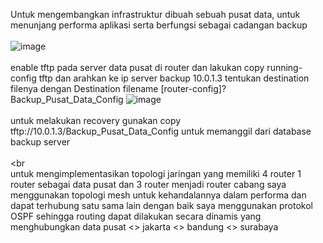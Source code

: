 Untuk mengembangkan infrastruktur dibuah sebuah pusat data, untuk menunjang performa aplikasi serta berfungsi sebagai cadangan  backup 
<br><br>![image](https://github.com/Rexturm/Hackathon-Semesta6-Sysadmin/assets/65783188/48685124-4acd-441b-8ca0-9cc9a25d7c46)<br><br> enable tftp pada server data pusat di router dan lakukan copy running-config tftp dan arahkan ke ip server backup 10.0.1.3 tentukan destination filenya dengan Destination filename [router-config]? Backup_Pusat_Data_Config
![image](https://github.com/Rexturm/Hackathon-Semesta6-Sysadmin/assets/65783188/428729de-1abf-405c-872b-884f3d1e1be2)
<br><br>untuk melakukan recovery gunakan copy tftp://10.0.1.3/Backup_Pusat_Data_Config untuk memanggil dari database backup server
<br><br>
<br<br>
untuk mengimplementasikan topologi jaringan yang memiliki 4 router 1 router sebagai data pusat dan 3 router menjadi router cabang saya menggunakan topologi mesh untuk kehandalannya dalam performa dan dapat terhubung satu sama lain dengan baik saya menggunakan protokol OSPF sehingga routing dapat dilakukan secara dinamis yang menghubungkan  data pusat <> jakarta <> bandung <> surabaya


